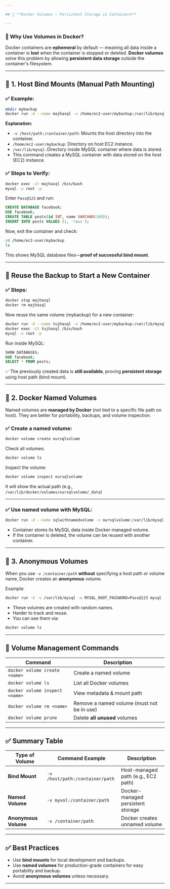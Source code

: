 ```yaml
---

## 🧠 **Docker Volumes – Persistent Storage in Containers**

---
```


### 🔹 Why Use Volumes in Docker?

Docker containers are **ephemeral** by default — meaning all data inside a container is **lost** when the container is stopped or deleted.
**Docker volumes** solve this problem by allowing **persistent data storage** outside the container's filesystem.

---

## 🔸 1. **Host Bind Mounts (Manual Path Mounting)**

### ✅ Example:

```bash
mkdir mybackup
docker run -d --name majhasql -v /home/ec2-user/mybackup:/var/lib/mysql -e MYSQL_ROOT_PASSWORD=Pass@123 mysql
```

**Explanation:**

* `-v /host/path:/container/path`: Mounts the host directory into the container.
* `/home/ec2-user/mybackup`: Directory on host EC2 instance.
* `/var/lib/mysql`: Directory inside MySQL container where data is stored.
* This command creates a MySQL container with data stored on the host (EC2) instance.

### ✅ Steps to Verify:

```bash
docker exec -it majhasql /bin/bash
mysql -u root -p
```

Enter `Pass@123` and run:

```sql
CREATE DATABASE facebook;
USE facebook;
CREATE TABLE posts(id INT, name VARCHAR(100));
INSERT INTO posts VALUES (1, 'ravi');
```

Now, exit the container and check:

```bash
cd /home/ec2-user/mybackup
ls
```

This shows MySQL database files—**proof of successful bind mount**.

---

## 🔄 Reuse the Backup to Start a New Container

### ✅ Steps:

```bash
docker stop majhasql
docker rm majhasql
```

Now reuse the same volume (mybackup) for a new container:

```bash
docker run -d --name tujhasql -v /home/ec2-user/mybackup:/var/lib/mysql -e MYSQL_ROOT_PASSWORD=Pass@123 mysql
docker exec -it tujhasql /bin/bash
mysql -u root -p
```

Run inside MySQL:

```sql
SHOW DATABASES;
USE facebook;
SELECT * FROM posts;
```

✅ The previously created data is **still available**, proving **persistent storage** using host path (bind mount).

---

## 🔸 2. **Docker Named Volumes**

Named volumes are **managed by Docker** (not tied to a specific file path on host). They are better for portability, backups, and volume inspection.

### ✅ Create a named volume:

```bash
docker volume create oursqlvolume
```

Check all volumes:

```bash
docker volume ls
```

Inspect the volume:

```bash
docker volume inspect oursqlvolume
```

It will show the actual path (e.g., `/var/lib/docker/volumes/oursqlvolume/_data`)

---

### ✅ Use named volume with MySQL:

```bash
docker run -d --name sqlwithnamedvolume -v oursqlvolume:/var/lib/mysql -e MYSQL_ROOT_PASSWORD=Pass@123 mysql
```

* Container stores its MySQL data inside Docker-managed volume.
* If the container is deleted, the volume can be reused with another container.

---

## 🔸 3. **Anonymous Volumes**

When you use `-v /container/path` **without** specifying a host path or volume name, Docker creates an **anonymous** volume.

Example:

```bash
docker run -d -v /var/lib/mysql -e MYSQL_ROOT_PASSWORD=Pass@123 mysql
```

* These volumes are created with random names.
* Harder to track and reuse.
* You can see them via:

```bash
docker volume ls
```

---

## 🔧 **Volume Management Commands**

| Command                        | Description                                |
| ------------------------------ | ------------------------------------------ |
| `docker volume create <name>`  | Create a named volume                      |
| `docker volume ls`             | List all Docker volumes                    |
| `docker volume inspect <name>` | View metadata & mount path                 |
| `docker volume rm <name>`      | Remove a named volume (must not be in use) |
| `docker volume prune`          | Delete **all unused** volumes              |

---

## ✅ Summary Table

| Type of Volume       | Command Example                 | Description                        |
| -------------------- | ------------------------------- | ---------------------------------- |
| **Bind Mount**       | `-v /host/path:/container/path` | Host-managed path (e.g., EC2 path) |
| **Named Volume**     | `-v myvol:/container/path`      | Docker-managed persistent storage  |
| **Anonymous Volume** | `-v /container/path`            | Docker creates unnamed volume      |

---

## ✅ Best Practices

* Use **bind mounts** for local development and backups.
* Use **named volumes** for production-grade containers for easy portability and backup.
* Avoid **anonymous volumes** unless necessary.

---
